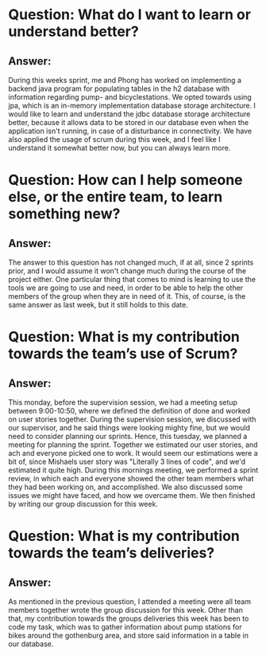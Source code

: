 # Question: What do I want to learn or understand better?
## Answer: 
  During this weeks sprint, me and Phong has worked on implementing
  a backend java program for populating tables in the h2 database with
  information regarding pump- and bicyclestations. We opted towards
  using jpa, which is an in-memory implementation database storage
  architecture. I would like to learn and understand the jdbc
  database storage architecture better, because it allows data to be
  stored in our database even when the application isn't running, in
  case of a disturbance in connectivity. We have also applied the 
  usage of scrum during this week, and I feel like I understand 
  it somewhat better now, but you can always learn more.

# Question: How can I help someone else, or the entire team, to learn something new?
## Answer: 
  The answer to this question has not changed much, if at all, since 2 sprints prior,
  and I would assume it won't change much during the course of the project either.
  One particular thing that comes to mind is learning to use the tools we are going 
  to use and need, in order to be able to help the other members of the group when
  they are in need of it. This, of course, is the same answer as last week, but it
  still holds to this date.

# Question: What is my contribution towards the team’s use of Scrum?
## Answer: 
  This monday, before the supervision session, we had a meeting setup 
  between 9:00-10:50, where we defined the definition of done and worked
  on user stories together. During the supervision session, we discussed
  with our supervisor, and he said things were looking mighty fine, but 
  we would need to consider planning our sprints. Hence, this tuesday,
  we planned a meeting for planning the sprint. Together we estimated our
  user stories, and ach and everyone picked one to work. It would seem our
  estimations were a bit of, since Mishaels user story was "Literally 3 
  lines of code", and we'd estimated it quite high. During this mornings
  meeting, we performed a sprint review, in which each and everyone showed
  the other team members what they had been working on, and accomplished. 
  We also discussed some issues we might have faced, and how we overcame them.
  We then finished by writing our group discussion for this week.

# Question: What is my contribution towards the team’s deliveries?
## Answer: 
  As mentioned in the previous question, I attended a meeting were all team
  members together wrote the group discussion for this week. Other than that,
  my contribution towards the groups deliveries this week has been to code my
  task, which was to gather information about pump stations for bikes around
  the gothenburg area, and store said information in a table in our database.
